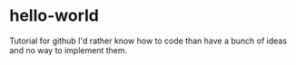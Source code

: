 # hello-world
Tutorial for github
I'd rather know how to code than have a bunch of ideas and no way to implement them.
